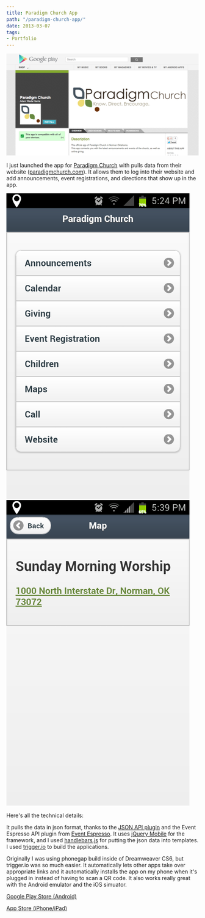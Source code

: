 ```yaml
---
title: Paradigm Church App
path: "/paradigm-church-app/"
date: 2013-03-07
tags:
- Portfolio
---
```


<img alt="paradigm-church-app-google-play" src="./paradigm-church-app-google-play.png" />

I just launched the app for <a href="http://paradigmchurch.com/" target="_blank">Paradigm Church</a> with pulls data from their website (<a href="http://paradigmchurch.com">paradigmchurch.com</a>). It allows them to log into their website and add announcements, event registrations, and directions that show up in the app.

<img alt="paradigm-church-app-screenshot" src="./paradigm-church-app-screenshot.png" />

<img alt="paradigm-church-app-screenshot-map" src="./paradigm-church-app-screenshot-map.png" />

Here's all the technical details:

It pulls the data in json format, thanks to the <a href="http://wordpress.org/extend/plugins/json-api/" target="_blank">JSON API plugin</a> and the Event Espresso API plugin from <a href="http://eventespresso.com/" target="_blank">Event Espresso</a>. It uses <a href="http://jquerymobile.com/" target="_blank">jQuery Mobile</a> for the framework, and I used <a href="http://handlebarsjs.com/" target="_blank">handlebars.js</a> for putting the json data into templates. I used <a href="https://trigger.io/" target="_blank">trigger.io</a> to build the applications.

Originally I was using phonegap build inside of Dreamweaver CS6, but trigger.io was so much easier. It automatically lets other apps take over appropriate links and it automatically installs the app on my phone when it's plugged in instead of having to scan a QR code. It also works really great with the Android emulator and the iOS simuator.

<a href="https://play.google.com/store/apps/details?id=io.trigger.forge4a11a14a7b7c11e2928622000a9f3c85&amp;feature=search_result#?t=W251bGwsMSwyLDEsImlvLnRyaWdnZXIuZm9yZ2U0YTExYTE0YTdiN2MxMWUyOTI4NjIyMDAwYTlmM2M4NSJd" target="_blank">Google Play Store (Android)</a>

<a href="https://itunes.apple.com/us/app/paradigm-church/id615749798">App Store (iPhone/iPad)</a>
